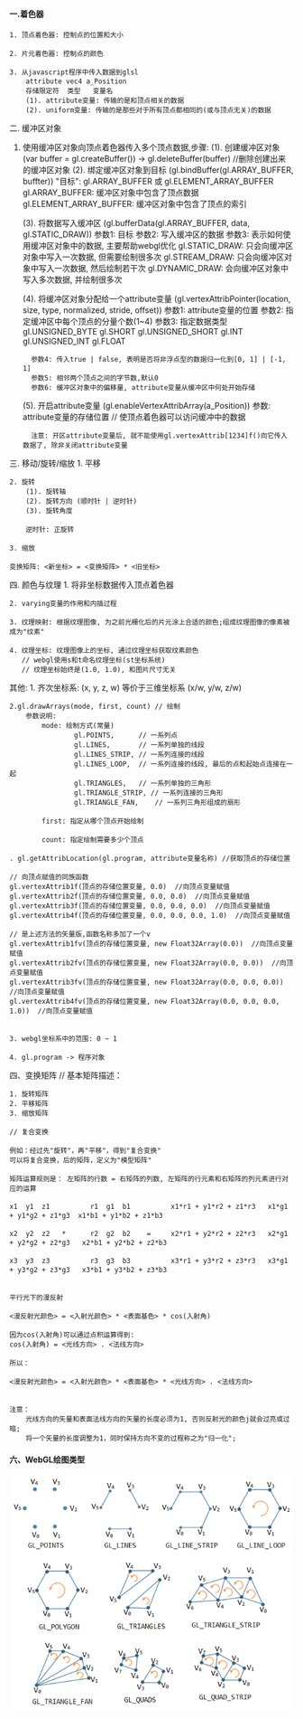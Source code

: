 #### 一.着色器
    1. 顶点着色器: 控制点的位置和大小

    2. 片元着色器: 控制点的颜色

    3. 从javascript程序中传入数据到glsl
        attribute vec4 a_Position
        存储限定符  类型   变量名
        (1). attribute变量: 传输的是和顶点相关的数据
        (2). uniform变量: 传输的是那些对于所有顶点都相同的(或与顶点无关)的数据

二. 缓冲区对象
   1. 使用缓冲区对象向顶点着色器传入多个顶点数据,步骤:
        (1). 创建缓冲区对象 (var buffer = gl.createBuffer()) -> gl.deleteBuffer(buffer) //删除创建出来的缓冲区对象
        (2). 绑定缓冲区对象到目标 (gl.bindBuffer(gl.ARRAY_BUFFER, buffter))
            "目标": gl.ARRAY_BUFFER 或 gl.ELEMENT_ARRAY_BUFFER
            gl.ARRAY_BUFFER: 缓冲区对象中包含了顶点数据
            gl.ELEMENT_ARRAY_BUFFER: 缓冲区对象中包含了顶点的索引

        (3). 将数据写入缓冲区 (gl.bufferData(gl.ARRAY_BUFFER, data, gl.STATIC_DRAW))
            参数1: 目标
            参数2: 写入缓冲区的数据
            参数3: 表示如何使用缓冲区对象中的数据, 主要帮助webgl优化
                gl.STATIC_DRAW: 只会向缓冲区对象中写入一次数据, 但需要绘制很多次
                gl.STREAM_DRAW: 只会向缓冲区对象中写入一次数据, 然后绘制若干次
                gl.DYNAMIC_DRAW: 会向缓冲区对象中写入多次数据, 并绘制很多次

        (4). 将缓冲区对象分配给一个attribute变量 (gl.vertexAttribPointer(location, size, type, normalized, stride, offset))
            参数1: attribute变量的位置
            参数2: 指定缓冲区中每个顶点的分量个数(1~4)
            参数3: 指定数据类型
                gl.UNSIGNED_BYTE
                gl.SHORT
                gl.UNSIGNED_SHORT
                gl.INT
                gl.UNSIGNED_INT
                gl.FLOAT

            参数4: 传入true | false, 表明是否将非浮点型的数据归一化到[0, 1] | [-1, 1]
            参数5: 相邻两个顶点之间的字节数,默认0
            参数6: 缓冲区对象中的偏移量, attribute变量从缓冲区中何处开始存储

        (5). 开启attribute变量 (gl.enableVertexAttribArray(a_Position))
            参数: attribute变量的存储位置
            // 使顶点着色器可以访问缓冲中的数据

            注意: 开区attribute变量后, 就不能使用gl.vertexAttrib[1234]f()向它传入数据了, 除非关闭attribute变量

三. 移动/旋转/缩放
    1. 平移

    2. 旋转
        (1). 旋转轴
        (2). 旋转方向 (顺时针 | 逆时针)
        (3). 旋转角度

        逆时针: 正旋转

    3. 缩放

    变换矩阵: <新坐标> = <变换矩阵> * <旧坐标>

四. 颜色与纹理
    1. 将非坐标数据传入顶点着色器

    2. varying变量的作用和内插过程

    3. 纹理映射: 根据纹理图像, 为之前光栅化后的片元涂上合适的颜色;组成纹理图像的像素被成为"纹素"

    4. 纹理坐标: 纹理图像上的坐标, 通过纹理坐标获取纹素颜色
       // webgl使用s和t命名纹理坐标(st坐标系统)
       // 纹理坐标始终是(1.0, 1.0), 和图片尺寸无关

其他:
    1. 齐次坐标系: (x, y, z, w) 等价于三维坐标系 (x/w, y/w, z/w)

    2.gl.drawArrays(mode, first, count) // 绘制
        参数说明:
            mode: 绘制方式(常量)
                    gl.POINTS,      // 一系列点
                    gl.LINES,       // 一系列单独的线段
                    gl.LINES_STRIP, // 一系列连接的线段
                    gl.LINES_LOOP,  // 一系列连接的线段, 最后的点和起始点连接在一起
                    gl.TRIANGLES,   // 一系列单独的三角形
                    gl.TRIANGLE_STRIP, // 一系列连接的三角形
                    gl.TRIANGLE_FAN,    // 一系列三角形组成的扇形

            first: 指定从哪个顶点开始绘制

            count: 指定绘制需要多少个顶点

    . gl.getAttribLocation(gl.program, attribute变量名称) //获取顶点的存储位置

    // 向顶点赋值的同族函数
    gl.vertexAttrib1f(顶点的存储位置变量, 0.0)  //向顶点变量赋值
    gl.vertexAttrib2f(顶点的存储位置变量, 0.0, 0.0)  //向顶点变量赋值
    gl.vertexAttrib3f(顶点的存储位置变量, 0.0, 0.0, 0.0)  //向顶点变量赋值
    gl.vertexAttrib4f(顶点的存储位置变量, 0.0, 0.0, 0.0, 1.0)  //向顶点变量赋值

    // 是上述方法的矢量版,函数名称多加了一个v
    gl.vertexAttrib1fv(顶点的存储位置变量, new Float32Array(0.0))  //向顶点变量赋值
    gl.vertexAttrib2fv(顶点的存储位置变量, new Float32Array(0.0, 0.0))  //向顶点变量赋值
    gl.vertexAttrib3fv(顶点的存储位置变量, new Float32Array(0.0, 0.0, 0.0))  //向顶点变量赋值
    gl.vertexAttrib4fv(顶点的存储位置变量, new Float32Array(0.0, 0.0, 0.0, 1.0))  //向顶点变量赋值


    3. webgl坐标系中的范围: 0 ~ 1

    4. gl.program -> 程序对象


四、变换矩阵
    // 基本矩阵描述：

    1. 旋转矩阵
    2. 平移矩阵
    3. 缩放矩阵

    // 复合变换

    例如：经过先"旋转"，再"平移"，得到"复合变换"
    可以将复合变换，后的矩阵，定义为"模型矩阵"

    矩阵运算规则是： 左矩阵的行数 = 右矩阵的列数, 左矩阵的行元素和右矩阵的列元素进行对应的运算

    x1  y1  z1          r1  g1  b1          x1*r1 + y1*r2 + z1*r3   x1*g1 + y1*g2 + z1*g3  x1*b1 + y1*b2 + z1*b3

    x2  y2  z2   *      r2  g2  b2    =     x2*r1 + y2*r2 + z2*r3   x2*g1 + y2*g2 + z2*g3   x2*b1 + y2*b2 + z2*b3

    x3  y3  z3          r3  g3  b3          x3*r1 + y3*r2 + z3*r3   x3*g1 + y3*g2 + z3*g3   x3*b1 + y3*b2 + z3*b3


    平行光下的漫反射

    <漫反射光颜色> = <入射光颜色> * <表面基色> * cos(入射角)

    因为cos(入射角)可以通过点积运算得到:
    cos(入射角) = <光线方向> . <法线方向>

    所以：

    <漫反射光颜色> = <入射光颜色> * <表面基色> * <光线方向> . <法线方向>


    注意：
        光线方向的矢量和表面法线方向的矢量的长度必须为1, 否则反射光的颜色j就会过亮或过暗;
        将一个矢量的长度调整为1，同时保持方向不变的过程称之为"归一化";


#### 六、WebGL绘图类型
![](./img/webgl_draw_type.png)
